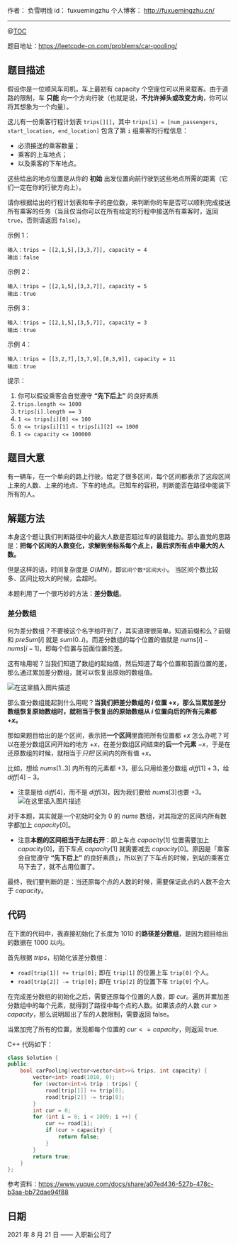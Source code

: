 
作者： 负雪明烛
id：	fuxuemingzhu
个人博客：	http://fuxuemingzhu.cn/

---
@[TOC](目录)

题目地址：https://leetcode-cn.com/problems/car-pooling/


## 题目描述

假设你是一位顺风车司机，车上最初有 capacity 个空座位可以用来载客。由于道路的限制，车 **只能** 向一个方向行驶（也就是说，**不允许掉头或改变方向**，你可以将其想象为一个向量）。

这儿有一份乘客行程计划表 `trips[][]`，其中 `trips[i] = [num_passengers, start_location, end_location]` 包含了第 `i` 组乘客的行程信息：

- 必须接送的乘客数量；
- 乘客的上车地点；
- 以及乘客的下车地点。

这些给出的地点位置是从你的 **初始** 出发位置向前行驶到这些地点所需的距离（它们一定在你的行驶方向上）。

请你根据给出的行程计划表和车子的座位数，来判断你的车是否可以顺利完成接送所有乘客的任务（当且仅当你可以在所有给定的行程中接送所有乘客时，返回 `true`，否则请返回 `false`）。

 

示例 1：

	输入：trips = [[2,1,5],[3,3,7]], capacity = 4
	输出：false

示例 2：
	
	输入：trips = [[2,1,5],[3,3,7]], capacity = 5
	输出：true

示例 3：

	输入：trips = [[2,1,5],[3,5,7]], capacity = 3
	输出：true

示例 4：
	
	输入：trips = [[3,2,7],[3,7,9],[8,3,9]], capacity = 11
	输出：true
	 

提示：

1. 你可以假设乘客会自觉遵守 **“先下后上”** 的良好素质
2. `trips.length <= 1000`
3. `trips[i].length == 3`
4. `1 <= trips[i][0] <= 100`
5. `0 <= trips[i][1] < trips[i][2] <= 1000`
6. `1 <= capacity <= 100000`


## 题目大意

有一辆车，在一个单向的路上行驶。给定了很多区间，每个区间都表示了这段区间上来的人数、上来的地点、下车的地点。已知车的容积，判断能否在路径中能装下所有的人。

## 解题方法

本身这个题让我们判断路径中的最大人数是否超过车的装载能力。那么直觉的思路是：**把每个区间的人数变化，求解到坐标系每个点上，最后求所有点中最大的人数。**

但是这样的话，时间复杂度是 $O(MN)$，即`区间个数*区间大小`。 当区间个数比较多、区间比较大的时候，会超时。

本题利用了一个很巧妙的方法：**差分数组**。

### 差分数组

何为差分数组？不要被这个名字给吓到了，其实道理很简单。知道前缀和么？前缀和 $preSum[i]$ 就是 $sum(0..i)$。而差分数组的每个位置的值就是 $nums[i] - nums[i - 1]$，即每个位置与前面位置的差。


这有啥用呢？当我们知道了数组的起始值，然后知道了每个位置和前面位置的差，那么通过累加差分数组，就可以恢复出原始的数组值。


![在这里插入图片描述](https://img-blog.csdnimg.cn/21c6eb73235b46bfb3536c8d0f855ad0.png?x-oss-process=image/watermark,type_ZmFuZ3poZW5naGVpdGk,shadow_10,text_aHR0cHM6Ly9ibG9nLmNzZG4ubmV0L2Z1eHVlbWluZ3podQ==,size_16,color_FFFFFF,t_70)


那么查分数组能起到什么用呢？**当我们把差分数组的 $i$ 位置 $+ x$，那么当累加差分数组恢复原始数组时，就相当于恢复出的原始数组从 $i$ 位置向后的所有元素都 $+x$。**

那如果题目给出的是个区间，表示把**一个区间**里面把所有位置都 $+x$ 怎么办呢？可以在差分数组区间开始的地方 $+x$，在差分数组区间结束的**后一个元素** $-x$，于是在还原数组的时候，就相当于*只把* 区间内的所有值 $+x$。

比如，想给 $nums[1..3]$ 内所有的元素都 $+3$，那么只用给差分数组 $diff[1] + 3$，给 $diff[4] - 3$。
- 	注意是给 $diff[4]$，而不是 $diff[3]$，因为我们要给 $nums[3]$也要 $+3$。
![在这里插入图片描述](https://img-blog.csdnimg.cn/23b77cb2234e44a6a0c56bce31629154.png?x-oss-process=image/watermark,type_ZmFuZ3poZW5naGVpdGk,shadow_10,text_aHR0cHM6Ly9ibG9nLmNzZG4ubmV0L2Z1eHVlbWluZ3podQ==,size_16,color_FFFFFF,t_70)

对于本题，其实就是一个初始时全为 0 的 $nums$ 数组，对其指定的区间内所有数字都加上 $capacity[0]$。

- 注意**本题的区间相当于左闭右开**：即上车点 $capacity[1]$ 位置需要加上  $capacity[0]$，而下车点  $capacity[1]$ 就需要减去  $capacity[0]$。原因是「乘客会自觉遵守 **“先下后上”** 的良好素质」，所以到了下车点的时候，到站的乘客立马下去了，就不占用位置了。

最终，我们要判断的是：当还原每个点的人数的时候，需要保证此点的人数不会大于 $capacity$。

## 代码

在下面的代码中，我直接初始化了长度为 1010 的**路径差分数组**，是因为题目给出的数据在 1000 以内。

首先根据 $trips$，初始化该差分数组：

- `road[trip[1]] += trip[0];` 即在 `trip[1]` 的位置上车 `trip[0]` 个人。
- `road[trip[2]] -= trip[0];` 即在 `trip[2]` 的位置下车 `trip[0]` 个人。

在完成差分数组的初始化之后，需要还原每个位置的人数，即 $cur$。遍历并累加差分数组中的每个元素，就得到了路径中每个点的人数。如果该点的人数 $cur > capacity$，那么说明超出了车的人数限制，需要返回 false。

当累加完了所有的位置，发现都每个位置的 $cur <= capacity$，则返回 true.


C++ 代码如下：

```cpp
class Solution {
public:
    bool carPooling(vector<vector<int>>& trips, int capacity) {
        vector<int> road(1010, 0);
        for (vector<int>& trip : trips) {
            road[trip[1]] += trip[0];
            road[trip[2]] -= trip[0];
        }
        int cur = 0;
        for (int i = 0; i < 1009; i ++) {
            cur += road[i];
            if (cur > capacity) {
                return false;
            }
        }
        return true;
    }
};
```

参考资料：https://www.yuque.com/docs/share/a07ed436-527b-478c-b3aa-bb72dae94f88

## 日期

2021 年 8 月 21 日 —— 入职新公司了
